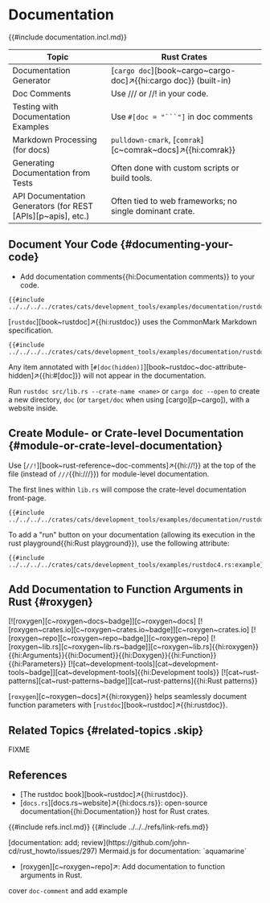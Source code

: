 # Documentation

{{#include documentation.incl.md}}

| Topic | Rust Crates |
|---|---|
| Documentation Generator | [`cargo doc`][book~cargo~cargo-doc]↗{{hi:cargo doc}} (built-in) |
| Doc Comments | Use /// or //! in your code. |
| Testing with Documentation Examples | Use `#[doc = "```"]` in doc comments |
| Markdown Processing (for docs) | `pulldown-cmark`, [`comrak`][c~comrak~docs]↗{{hi:comrak}} |
| Generating Documentation from Tests | Often done with custom scripts or build tools. |
| API Documentation Generators (for REST [APIs][p~apis], etc.) | Often tied to web frameworks; no single dominant crate. |

## Document Your Code {#documenting-your-code}

- Add documentation comments{{hi:Documentation comments}} to your code.

```rust,editable
{{#include ../../../../crates/cats/development_tools/examples/documentation/rustdoc.rs:example}}
```

[`rustdoc`][book~rustdoc]↗{{hi:rustdoc}} uses the CommonMark Markdown specification.

```rust,editable
{{#include ../../../../crates/cats/development_tools/examples/documentation/rustdoc2.rs:example}}
```

Any item annotated with [`#[doc(hidden)]`][book~rustdoc~doc-attribute-hidden]↗{{hi:#[doc]}} will not appear in the documentation.

Run `rustdoc src/lib.rs --crate-name <name>` or `cargo doc --open` to create a new directory, `doc` (or `target/doc` when using [cargo][p~cargo]), with a website inside.

## Create Module- or Crate-level Documentation {#module-or-crate-level-documentation}

Use [`//!`][book~rust-reference~doc-comments]↗{{hi://!}} at the top of the file (instead of `///`{{hi:///}}) for module-level documentation.

The first lines within `lib.rs` will compose the crate-level documentation front-page.

```rust,editable
{{#include ../../../../crates/cats/development_tools/examples/documentation/rustdoc3.rs:example}}
```

To add a "run" button on your documentation (allowing its execution in the rust playground{{hi:Rust playground}}), use the following attribute:

```rust,editable
{{#include ../../../../crates/cats/development_tools/examples/rustdoc4.rs:example}}
```

## Add Documentation to Function Arguments in Rust {#roxygen}

[![roxygen][c~roxygen~docs~badge]][c~roxygen~docs] [![roxygen~crates.io][c~roxygen~crates.io~badge]][c~roxygen~crates.io] [![roxygen~repo][c~roxygen~repo~badge]][c~roxygen~repo] [![roxygen~lib.rs][c~roxygen~lib.rs~badge]][c~roxygen~lib.rs]{{hi:roxygen}}{{hi:Arguments}}{{hi:Document}}{{hi:Doxygen}}{{hi:Function}}{{hi:Parameters}} [![cat~development-tools][cat~development-tools~badge]][cat~development-tools]{{hi:Development tools}} [![cat~rust-patterns][cat~rust-patterns~badge]][cat~rust-patterns]{{hi:Rust patterns}}

[`roxygen`][c~roxygen~docs]↗{{hi:roxygen}} helps seamlessly document function parameters with [`rustdoc`][book~rustdoc]↗{{hi:rustdoc}}.

## Related Topics {#related-topics .skip}

FIXME

## References

- [The rustdoc book][book~rustdoc]↗{{hi:rustdoc}}.
- [`docs.rs`][docs.rs~website]↗{{hi:docs.rs}}: open-source documentation{{hi:Documentation}} host for Rust crates.

{{#include refs.incl.md}}
{{#include ../../../refs/link-refs.md}}

<div class="hidden">
[documentation: add; review](https://github.com/john-cd/rust_howto/issues/297)
Mermaid.js for documentation: `aquamarine`

- [roxygen][c~roxygen~repo]↗: Add documentation to function arguments in Rust.

cover `doc-comment` and add example

</div>
